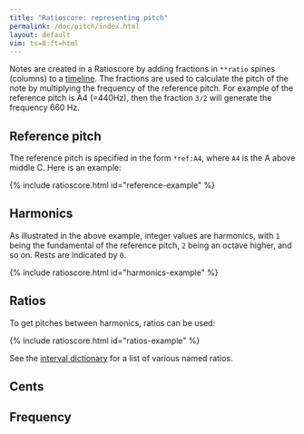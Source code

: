 ```yaml
---
title: "Ratioscore: representing pitch"
permalink: /doc/pitch/index.html
layout: default
vim: ts=8:ft=html
---
```


Notes are created in a Ratioscore by adding fractions in `**ratio` spines (columns) to 
a <a href="/doc/timeline">timeline</a>.  The fractions are used to calculate the pitch
of the note by multiplying the frequency of the reference pitch.  For example of the
reference pitch is A4 (=440Hz), then the fraction `3/2` will generate the frequency
660 Hz.


<h2> Reference pitch </h2>

The reference pitch is specified in the form   `*ref:A4`, where `A4` is the A above
middle C.  Here is an example:


{% include ratioscore.html id="reference-example" %}
<script type="application/x-ratioscore" id="reference-example">
**dtime	**ratio	**ratio	**ratio
*	*Iclars	*Iclars	*Iclars
*	*ref:C2	*ref:E3	*ref:G4
0.25	1	.	.
0.25	.	1	.
0.25	.	.	1
0.25	2	.	.
0.25	.	2	.
0.25	.	.	2
0.25	3	.	.
0.25	.	3	.
0.25	.	.	3
0.25	0	.	.
0.25	.	0	.
0.25	.	.	0
*-	*-	*-	*-
</script>


<h2> Harmonics </h2>

As illustrated in the above example, integer values are harmonics, with `1` being the 
fundamental of the reference pitch, `2` being an octave higher, and so on.  Rests are
indicated by `0`.


{% include ratioscore.html id="harmonics-example" %}
<script type="application/x-ratioscore" id="harmonics-example">
**dtime	**ratio
*	*Iclars
*MM400	*ref:C2
4	1
3	2
2	3
1	4
1	5
1	6
1	7
1	8
1	9
1	10
1	11
1	12
1	13
1	14
1	15
1	16
1	17
2	18
3	19
4	20
*-	*-
</script>


<h2> Ratios </h2>

To get pitches between harmonics, ratios can be used:



{% include ratioscore.html id="ratios-example" %}
<script type="application/x-ratioscore" id="ratios-example">
**dtime	**ratio	**ratio	**ratio	**ratio
*	*Iorgan	*Iclars	*Ikoto	*Iflt
*MM300	*ref:C2	*ref:C3	*ref:C4	*ref:C5
1	1	2/2	3/3	5/5
1	2	3/2	4/3	6/5
1	3	4/2	5/3	7/5
1	4	5/2	6/3	8/5
1	5	6/2	7/3	9/5
1	6	7/2	8/3	10/5
1	7	8/2	9/3	11/5
1	8	9/2	10/3	12/5
1	9	10/2	11/3	13/5
1	10	11/2	12/3	14/5
1	11	12/2	13/3	15/5
1	12	13/2	14/3	16/5
1	13	14/2	15/3	17/5
1	14	15/2	16/3	18/5
1	15	16/2	17/3	19/5
1	16	17/2	18/3	20/5
1	17	18/2	19/3	21/5
1	18	19/2	20/3	22/5
1	19	20/2	21/3	23/5
4	20	21/2	22/3	24/5
*-	*-	*-	*-	*-
</script>

See the <a href="/doc/intervals">interval dictionary</a> for a list of
various named ratios.


<h2> Cents </h2>










<h2> Frequency </h2>





